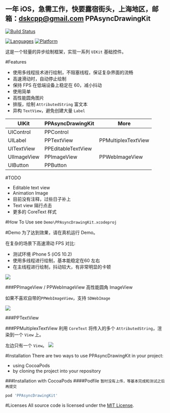 一年 iOS，急需工作，快要露宿街头，上海地区，邮箱：dskcpp@gmail.com
PPAsyncDrawingKit
------------------------
[![Build Status](https://travis-ci.org/DSKcpp/PPAsyncDrawingKit.svg?branch=master)](https://travis-ci.org/DSKcpp/PPAsyncDrawingKit)

[![Languages](https://img.shields.io/badge/languages-ObjC%20%7C%20Swift-blue.svg)](https://github.com/DSKcpp/PPAsyncDrawingKit)
[![Platform](https://img.shields.io/badge/platforms-iOS%207.0%2B-blue.svg)](https://github.com/DSKcpp/PPAsyncDrawingKit)



这是一个轻量的异步绘制框架，实现一系列 `UIKit` 基础控件。

#Features
* 使用多线程技术进行绘制，不阻塞线程，保证复杂界面的流畅
* 高速滑动时，自动停止绘制
* 保持 FPS 在低端设备上稳定在 60，减小抖动
* 使用简单
* 高性能圆角图片
* 排版，绘制 `AttributedString` 富文本
* 异构 `TextView`，避免创建大量 `Label`


| UIKit | PPAsyncDrawingKit | More |
| --- | --- | --- |
| UIControl | PPControl |   |
| UILabel | PPTextView  | PPMultiplexTextView |
| UITextView | PPEditableTextView |   |
| UIImageView | PPImageView | PPWebImageView |
| UIButton | PPButton |   |


#TODO
* Editable text view
* Animation Image
* 目前没有注释，过些日子补上
* Text view 隔行点击
* 更多的 CoreText 样式

#How To Use
see `Demo\PPAsyncDrawingKit.xcodeproj`

#Demo
为了达到效果，请在真机运行 Demo。

在复杂的场景下高速滑动 FPS 对比:

* 测试环境 iPhone 5 (iOS 10.2)
* 使用多线程进行绘制，基本能稳定在60 左右
* 在主线程进行绘制，抖动较大，有非常明显的卡顿

![](http://ww2.sinaimg.cn/large/9bffd8f9gw1fbka8hdcusj20ks0jugmz.jpg)

###PPImageView / PPWebImageView
高性能圆角 ImageView

如果不喜欢自带的`PPWebImageView`，支持 `SDWebImage`

![](http://ww4.sinaimg.cn/large/9bffd8f9gw1fbk3ht0t1zj20a108btat.jpg)

###PPTextView

###PPMultiplexTextView
利用 `CoreText` 将传入的多个 `AttributedString`，渲染到一个 `View` 上。

左边只有一个 `View`。
![](http://ww4.sinaimg.cn/large/9bffd8f9gw1fbi1ji8hbyj21kw0u67fm.jpg)

#Installation
There are two ways to use PPAsyncDrawingKit in your project:

* using CocoaPods
* by cloning the project into your repository

###Installation with CocoaPods
####Podfile
`暂时没有上传，等基本完成和测试之后再提交`
``` Ruby
pod 'PPAsyncDrawingKit'
```

#Licenses
All source code is licensed under the [MIT License](https://raw.githubusercontent.com/DSKcpp/PPAsyncDrawingKit/master/LICENSE).






